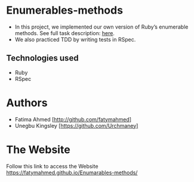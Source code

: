 # Enumerables-methods
- In this project, we implemented our own version of Ruby’s enumerable methods. See full task description: [here](https://www.theodinproject.com/courses/ruby-programming/lessons/advanced-building-blocks).
- We also practiced TDD by writing tests in RSpec.

## Technologies used
- Ruby
- RSpec

# Authors
- Fatima Ahmed [http://github.com/fatymahmed]
- Unegbu Kingsley [https://github.com/Urchmaney]


# The Website
Follow this link to access the Website 
https://fatymahmed.github.io/Enumarables-methods/

